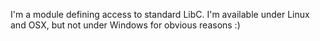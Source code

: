 I'm a module defining access to standard LibC. I'm available under Linux and OSX, but not under Windows for obvious reasons :)